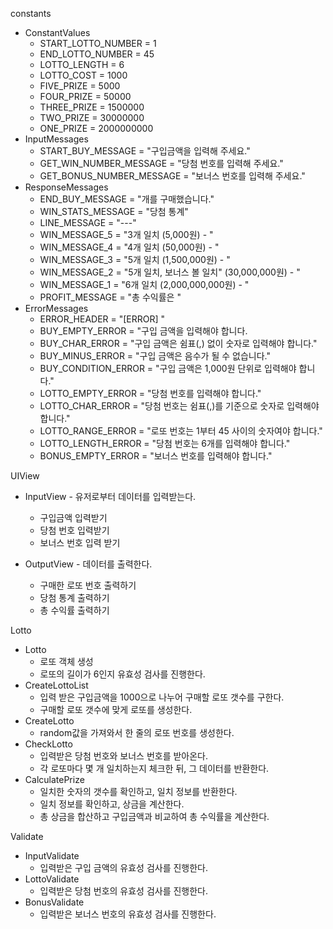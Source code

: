 constants
* ConstantValues
  - START_LOTTO_NUMBER = 1
  - END_LOTTO_NUMBER = 45
  - LOTTO_LENGTH = 6
  - LOTTO_COST = 1000
  - FIVE_PRIZE = 5000
  - FOUR_PRIZE = 50000
  - THREE_PRIZE = 1500000
  - TWO_PRIZE = 30000000
  - ONE_PRIZE = 2000000000
* InputMessages
  - START_BUY_MESSAGE = "구입금액을 입력해 주세요."
  - GET_WIN_NUMBER_MESSAGE = "당첨 번호를 입력해 주세요."
  - GET_BONUS_NUMBER_MESSAGE = "보너스 번호를 입력해 주세요."
* ResponseMessages
  - END_BUY_MESSAGE = "개를 구매했습니다."
  - WIN_STATS_MESSAGE = "당첨 통계"
  - LINE_MESSAGE = "---"
  - WIN_MESSAGE_5 = "3개 일치 (5,000원) - "
  - WIN_MESSAGE_4 = "4개 일치 (50,000원) - "
  - WIN_MESSAGE_3 = "5개 일치 (1,500,000원) - "
  - WIN_MESSAGE_2 = "5개 일치, 보너스 볼 일치" (30,000,000원) - "
  - WIN_MESSAGE_1 = "6개 일치 (2,000,000,000원) - "
  - PROFIT_MESSAGE = "총 수익률은 "
* ErrorMessages
  - ERROR_HEADER = "[ERROR] "
  - BUY_EMPTY_ERROR = "구입 금액을 입력해야 합니다.
  - BUY_CHAR_ERROR = "구입 금액은 쉼표(,) 없이 숫자로 입력해야 합니다."
  - BUY_MINUS_ERROR = "구입 금액은 음수가 될 수 없습니다."
  - BUY_CONDITION_ERROR = "구입 금액은 1,000원 단위로 입력해야 합니다."
  - LOTTO_EMPTY_ERROR = "당첨 번호를 입력해야 합니다."
  - LOTTO_CHAR_ERROR = "당첨 번호는 쉼표(,)를 기준으로 숫자로 입력해야 합니다."
  - LOTTO_RANGE_ERROR = "로또 번호는 1부터 45 사이의 숫자여야 합니다."
  - LOTTO_LENGTH_ERROR = "당첨 번호는 6개를 입력해야 합니다."
  - BONUS_EMPTY_ERROR = "보너스 번호를 입력해야 합니다."


UIView
* InputView - 유저로부터 데이터를 입력받는다.
  - 구입금액 입력받기
  - 당첨 번호 입력받기
  - 보너스 번호 입력 받기

* OutputView - 데이터를 출력한다.
  - 구매한 로또 번호 출력하기
  - 당첨 통계 출력하기
  - 총 수익률 출력하기

Lotto
* Lotto
  - 로또 객체 생성
  - 로또의 길이가 6인지 유효성 검사를 진행한다.
* CreateLottoList
  - 입력 받은 구입금액을 1000으로 나누어 구매할 로또 갯수를 구한다.
  - 구매할 로또 갯수에 맞게 로또를 생성한다.
* CreateLotto
  - random값을 가져와서 한 줄의 로또 번호를 생성한다.
* CheckLotto
  - 입력받은 당첨 번호와 보너스 번호를 받아온다.
  - 각 로또마다 몇 개 일치하는지 체크한 뒤, 그 데이터를 반환한다.
* CalculatePrize
  - 일치한 숫자의 갯수를 확인하고, 일치 정보를 반환한다.
  - 일치 정보를 확인하고, 상금을 계산한다.
  - 총 상금을 합산하고 구입금액과 비교하여 총 수익률을 계산한다.

Validate
* InputValidate
  - 입력받은 구입 금액의 유효성 검사를 진행한다.
* LottoValidate
  - 입력받은 당첨 번호의 유효성 검사를 진행한다.
* BonusValidate
  - 입력받은 보너스 번호의 유효성 검사를 진행한다.
